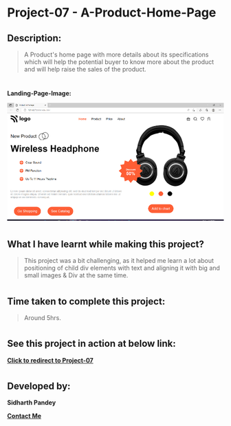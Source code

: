 # Project-07 - A-Product-Home-Page


## Description:

> A Product's home page with more details about its specifications which will help the potential buyer to know more about the product and will help raise the sales of the product.

# 

**Landing-Page-Image:**

![Landing-Page-Image](./images/Product-Page-screenshot.png)

#

## What I have learnt while making this project?

> This project was a bit challenging, as it helped me learn a lot about positioning of child div elements with text and aligning it with big and small images & Div at the same time.

#

## Time taken to complete this project:
> Around 5hrs.

#

## See this project in action at below link:

**[Click to redirect to Project-07](https://p7-listen-well.netlify.app/)**

#

## Developed by:

**Sidharth Pandey**

**[Contact Me](mailto:sidp0008@gmail.com)**

#